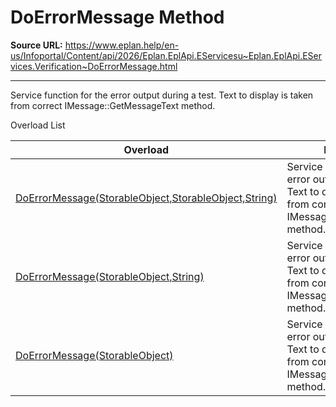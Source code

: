 # DoErrorMessage Method

**Source URL:** https://www.eplan.help/en-us/Infoportal/Content/api/2026/Eplan.EplApi.EServicesu~Eplan.EplApi.EServices.Verification~DoErrorMessage.html

---

Service function for the error output during a test. Text to display is taken from correct IMessage::GetMessageText method.

Overload List

| Overload | Description |
| --- | --- |
| [DoErrorMessage(StorableObject,StorableObject,String)](Eplan.EplApi.EServicesu~Eplan.EplApi.EServices.Verification~DoErrorMessage(StorableObject,StorableObject,String).html) | Service function for the error output during a test. Text to display is taken from correct IMessage::GetMessageText method. |
| [DoErrorMessage(StorableObject,String)](Eplan.EplApi.EServicesu~Eplan.EplApi.EServices.Verification~DoErrorMessage(StorableObject,String).html) | Service function for the error output during a test. Text to display is taken from correct IMessage::GetMessageText method. |
| [DoErrorMessage(StorableObject)](Eplan.EplApi.EServicesu~Eplan.EplApi.EServices.Verification~DoErrorMessage(StorableObject).html) | Service function for the error output during a test. Text to display is taken from correct IMessage::GetMessageText method. |
